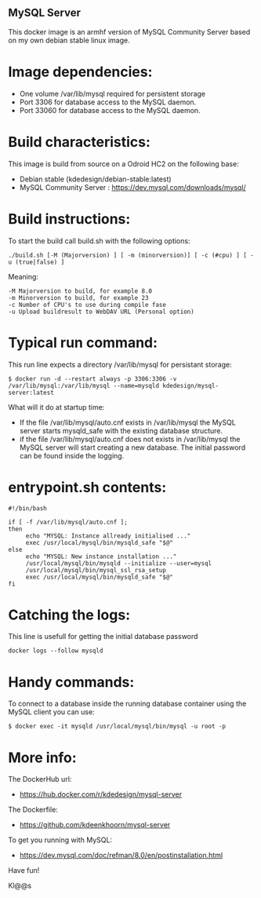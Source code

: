 ## MySQL Server
This docker image is an armhf version of MySQL Community Server based on my own debian stable linux image.

# Image dependencies:
- One volume /var/lib/mysql required for persistent storage
- Port 3306 for database access to the MySQL daemon.
- Port 33060 for database access to the MySQL daemon.

# Build characteristics:
This image is build from source on a Odroid HC2 on the following base:
- Debian stable (kdedesign/debian-stable:latest)
- MySQL Community Server : https://dev.mysql.com/downloads/mysql/

# Build instructions:
To start the build call build.sh with the following options:
```
./build.sh [-M (Majorversion) ] [ -m (minorversion)] [ -c (#cpu) ] [ -u (true|false) ] 
```

Meaning:
```
-M Majorversion to build, for example 8.0
-m Minorversion to build, for example 23
-c Number of CPU's to use during compile fase
-u Upload buildresult to WebDAV URL (Personal option)
```

# Typical run command:
This run line expects a directory /var/lib/mysql for persistant storage:
```
$ docker run -d --restart always -p 3306:3306 -v /var/lib/mysql:/var/lib/mysql --name=mysqld kdedesign/mysql-server:latest
```
What will it do at startup time:
- If the file /var/lib/mysql/auto.cnf exists in /var/lib/mysql the MySQL server starts mysqld_safe with the existing database structure.
- if the file /var/lib/mysql/auto.cnf does not exists in /var/lib/mysql the MySQL server will start creating a new database. The initial password can be found inside the logging.

# entrypoint.sh contents:
```
#!/bin/bash

if [ -f /var/lib/mysql/auto.cnf ];
then
     echo "MYSQL: Instance allready initialised ..."
     exec /usr/local/mysql/bin/mysqld_safe "$@"
else
     echo "MYSQL: New instance installation ..." 
     /usr/local/mysql/bin/mysqld --initialize --user=mysql
     /usr/local/mysql/bin/mysql_ssl_rsa_setup
     exec /usr/local/mysql/bin/mysqld_safe "$@"
fi

```


# Catching the logs:
This line is usefull for getting the initial database password
```
docker logs --follow mysqld
```

# Handy commands:
To connect to a database inside the running database container using the MySQL client you can use:
```
$ docker exec -it mysqld /usr/local/mysql/bin/mysql -u root -p 
```

# More info:
The DockerHub url:
- https://hub.docker.com/r/kdedesign/mysql-server

The Dockerfile:
- https://github.com/kdeenkhoorn/mysql-server

To get you running with MySQL:
- https://dev.mysql.com/doc/refman/8.0/en/postinstallation.html

Have fun!

Kl@@s

